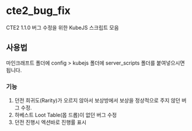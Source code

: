 # cte2_bug_fix

CTE2 1.1.0 버그 수정을 위한 KubeJS 스크립트 모음

## 사용법

마인크래프트 폴더에 config > kubejs 폴더에 server_scripts 폴더를 붙여넣으시면 됩니다.

### 기능

1. 던전 희귀도(Rarity)가 오르지 않아서 보상방에서 보상을 정상적으로 주지 않던 버그 수정.
2. 하베스트 Loot Table(몹 드롭)이 없던 버그 수정
3. 던전 진행시 엑션바로 진행률 표시
